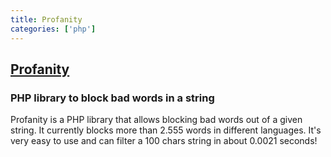 ```yaml
---
title: Profanity
categories: ['php']
---
```

## [Profanity](https://github.com/ConsoleTVs/Profanity)

### PHP library to block bad words in a string


Profanity is a PHP library that allows blocking bad words out of a given string. It currently
blocks more than 2.555 words in different languages. It's very easy to use and can filter a
100 chars string in about 0.0021 seconds!
